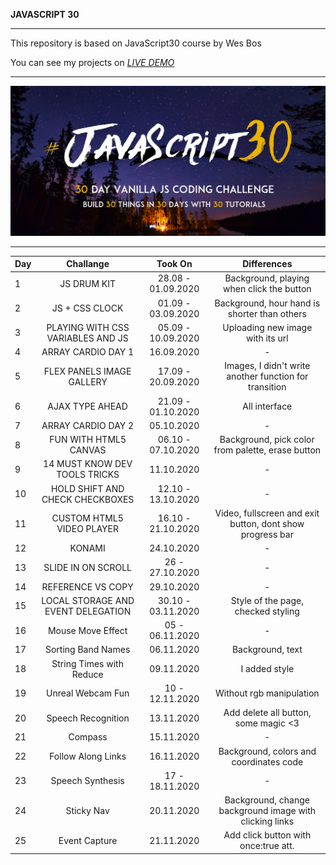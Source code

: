 **JAVASCRIPT 30**
***

This repository is based on JavaScript30 course by Wes Bos

You can see my projects on *[LIVE DEMO](https://mervekrblt.github.io/JavaScript-30/)*
***

![Alt](Js-30.png)
***

| Day           | Challange     | Took On | Differences |
| :-------------|:-------------:| :-----:| :-----------:|
| 1             | JS DRUM KIT| 28.08 - 01.09.2020 | Background, playing when click the button |
| 2             | JS + CSS CLOCK| 01.09 - 03.09.2020 | Background, hour hand is shorter than others |
| 3             | PLAYING WITH CSS VARIABLES AND JS| 05.09 - 10.09.2020 | Uploading new image with its url |
| 4             | ARRAY CARDIO DAY 1|  16.09.2020 | - |
| 5             | FLEX PANELS IMAGE GALLERY|  17.09 - 20.09.2020 | Images, I didn't write another function for transition |
| 6             | AJAX TYPE AHEAD|  21.09 - 01.10.2020 | All interface |
| 7             | ARRAY CARDIO DAY 2|  05.10.2020 | - |
| 8             | FUN WITH HTML5 CANVAS|  06.10 - 07.10.2020 | Background, pick color from palette, erase button |
| 9             | 14 MUST KNOW DEV TOOLS TRICKS|  11.10.2020 | - |
| 10            | HOLD SHIFT AND CHECK CHECKBOXES| 12.10 - 13.10.2020 | - |
| 11            | CUSTOM HTML5 VIDEO PLAYER| 16.10 - 21.10.2020 | Video, fullscreen and exit button, dont show progress bar |
| 12            | KONAMI| 24.10.2020 | - |
| 13            | SLIDE IN ON SCROLL| 26 - 27.10.2020 | - |
| 14            | REFERENCE VS COPY| 29.10.2020 | - |
| 15            | LOCAL STORAGE AND EVENT DELEGATION| 30.10 - 03.11.2020 | Style of the page, checked styling |
| 16            | Mouse Move Effect| 05 - 06.11.2020 | - |
| 17            | Sorting Band Names| 06.11.2020 | Background, text|
| 18            | String Times with Reduce| 09.11.2020 | I added style  |
| 19            | Unreal Webcam Fun| 10 - 12.11.2020 | Without rgb manipulation  |
| 20            | Speech Recognition| 13.11.2020 | Add delete all button, some magic <3  |
| 21            | Compass| 15.11.2020 | -  |
| 22            | Follow Along Links| 16.11.2020 |Background, colors and coordinates code  |
| 23            | Speech Synthesis| 17 - 18.11.2020 | -  |
| 24            | Sticky Nav| 20.11.2020 |Background, change background image with clicking links  |
| 25            | Event Capture| 21.11.2020 |Add click button with once:true att. |







